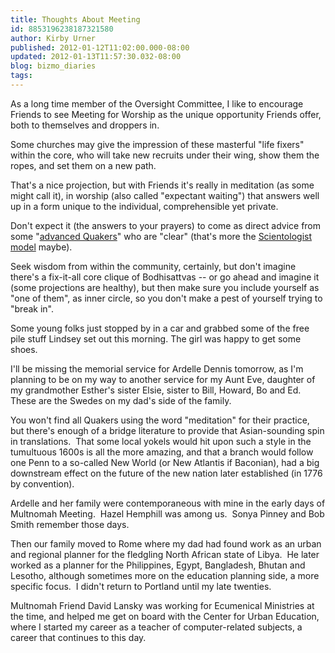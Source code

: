 ```yaml
---
title: Thoughts About Meeting
id: 8853196238187321580
author: Kirby Urner
published: 2012-01-12T11:02:00.000-08:00
updated: 2012-01-13T11:57:30.032-08:00
blog: bizmo_diaries
tags: 
---
```


As a long time member of the Oversight Committee, I like to encourage Friends to see Meeting for Worship as the unique opportunity Friends offer, both to themselves and droppers in.

Some churches may give the impression of these masterful "life fixers" within the core, who will take new recruits under their wing, show them the ropes, and set them on a new path.

That's a nice projection, but with Friends it's really in meditation (as some might call it), in worship (also called "expectant waiting") that answers well up in a form unique to the individual, comprehensible yet private.

Don't expect it (the answers to your prayers) to come as direct advice from some "[advanced Quakers](http://controlroom.blogspot.com/2011/07/this-ones-for-you.html)" who are "clear" (that's more the [Scientologist model](http://worldgame.blogspot.com/2008/07/interest-group.html) maybe).

Seek wisdom from within the community, certainly, but don't imagine there's a fix-it-all core clique of Bodhisattvas -- or go ahead and imagine it (some projections are healthy), but then make sure you include yourself as "one of them", as inner circle, so you don't make a pest of yourself trying to "break in".

Some young folks just stopped by in a car and grabbed some of the free pile stuff Lindsey set out this morning. The girl was happy to get some shoes.

I'll be missing the memorial service for Ardelle Dennis tomorrow, as I'm planning to be on my way to another service for my Aunt Eve, daughter of my grandmother Esther's sister Elsie, sister to Bill, Howard, Bo and Ed.  These are the Swedes on my dad's side of the family.

You won't find all Quakers using the word "meditation" for their practice, but there's enough of a bridge literature to provide that Asian-sounding spin in translations.  That some local yokels would hit upon such a style in the tumultuous 1600s is all the more amazing, and that a branch would follow one Penn to a so-called New World (or New Atlantis if Baconian), had a big downstream effect on the future of the new nation later established (in 1776 by convention).

Ardelle and her family were contemporaneous with mine in the early days of Multnomah Meeting.  Hazel Hemphill was among us.  Sonya Pinney and Bob Smith remember those days.

Then our family moved to Rome where my dad had found work as an urban and regional planner for the fledgling North African state of Libya.  He later worked as a planner for the Philippines, Egypt, Bangladesh, Bhutan and Lesotho, although sometimes more on the education planning side, a more specific focus.  I didn't return to Portland until my late twenties.

Multnomah Friend David Lansky was working for Ecumenical Ministries at the time, and helped me get on board with the Center for Urban Education, where I started my career as a teacher of computer-related subjects, a career that continues to this day.